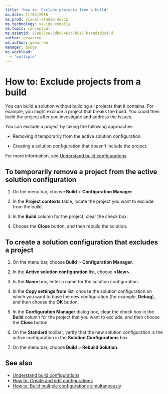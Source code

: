 ```yaml
---
title: "How to: Exclude projects from a build"
ms.date: 11/04/2016
ms.prod: visual-studio-dev15
ms.technology: vs-ide-compile
ms.topic: conceptual
ms.assetid: 17a837ca-5db9-46cd-b5a7-b14ad1d2c47d
author: gewarren
ms.author: gewarren
manager: douge
ms.workload:
  - "multiple"
---
```

# How to: Exclude projects from a build

You can build a solution without building all projects that it contains. For example, you might exclude a project that breaks the build. You could then build the project after you investigate and address the issues.

You can exclude a project by taking the following approaches:

-   Removing it temporarily from the active solution configuration.

-   Creating a solution configuration that doesn't include the project.

For more information, see [Understand build configurations](../ide/understanding-build-configurations.md).

## To temporarily remove a project from the active solution configuration

1.  On the menu bar, choose **Build** > **Configuration Manager**.

2.  In the **Project contexts** table, locate the project you want to exclude from the build.

3.  In the **Build** column for the project, clear the check box.

4.  Choose the **Close** button, and then rebuild the solution.

## To create a solution configuration that excludes a project

1.  On the menu bar, choose **Build** > **Configuration Manager**.

2.  In the **Active solution configuration** list, choose **\<New>**.

3.  In the **Name** box, enter a name for the solution configuration.

4.  In the **Copy settings from** list, choose the solution configuration on which you want to base the new configuration (for example, **Debug**), and then choose the **OK** button.

5.  In the **Configuration Manager** dialog box, clear the check box in the **Build** column for the project that you want to exclude, and then choose the **Close** button.

6.  On the **Standard** toolbar, verify that the new solution configuration is the active configuration in the **Solution Configurations** box.

7.  On the menu bar, choose **Build** > **Rebuild Solution**.

## See also

- [Understand build configurations](../ide/understanding-build-configurations.md)
- [How to: Create and edit configurations](../ide/how-to-create-and-edit-configurations.md)
- [How to: Build multiple configurations simultaneously](../ide/how-to-build-multiple-configurations-simultaneously.md)